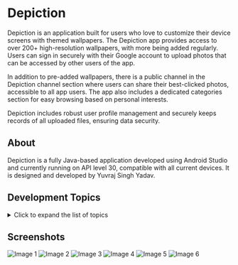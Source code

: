 # Depiction

Depiction is an application built for users who love to customize their device screens with themed wallpapers. The Depiction app provides access to over 200+ high-resolution wallpapers, with more being added regularly. Users can sign in securely with their Google account to upload photos that can be accessed by other users of the app.

In addition to pre-added wallpapers, there is a public channel in the Depiction channel section where users can share their best-clicked photos, accessible to all app users. The app also includes a dedicated categories section for easy browsing based on personal interests.

Depiction includes robust user profile management and securely keeps records of all uploaded files, ensuring data security.


## About

Depiction is a fully Java-based application developed using Android Studio and currently running on API level 30, compatible with all current devices. It is designed and developed by Yuvraj Singh Yadav.


## Development Topics

<details>
<summary>Click to expand the list of topics</summary>

1. Image Loading and Display
2. RecyclerView
3. ScrollView
4. Firebase Database
5. Firebase Realtime
6. Java Adapters 
7. Image Caching
8. Image Compression
9. Image Processing
10. Image Metadata
11. Glide or Picasso
12. Handling Image Clicks
13. Permissions
14. Networking
15. Error Handling
16. UI/UX Design
17. Material Design
18. Testing
19. Accessibility
20. Performance Optimization
21. Data Persistence
22. Analytics and Monitoring

</details>


## Screenshots

<div style="overflow-y: scroll; max-height: 400px;">
    <img src="https://github.com/yyuvraj54/Depiction/assets/30363687/9e4d78a1-c511-4ece-8c83-ea8dff046e3d" style="max-width: 100%;" alt="Image 1">
    <img src="https://github.com/yyuvraj54/Depiction/assets/30363687/0e1542ed-5e14-4671-a6ff-2524b3207954" style="max-width: 100%;" alt="Image 2">
    <img src="https://github.com/yyuvraj54/Depiction/assets/30363687/a00797b3-e400-483f-8dd1-2a56a6f2c7c7" style="max-width: 100%;" alt="Image 3">
    <img src="https://github.com/yyuvraj54/Depiction/assets/30363687/06851177-cb6a-4105-9fc3-1f719c9909ab" style="max-width: 100%;" alt="Image 4">
    <img src="https://github.com/yyuvraj54/Depiction/assets/30363687/4406c276-0b5e-4aa8-a821-b5c61f32bf44" style="max-width: 100%;" alt="Image 5">
    <img src="https://github.com/yyuvraj54/Depiction/assets/30363687/2636aa2e-5afc-4783-9920-360938a83d9a" style="max-width: 100%;" alt="Image 6">
</div>

